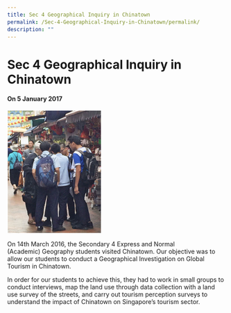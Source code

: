 ```yaml
---
title: Sec 4 Geographical Inquiry in Chinatown
permalink: /Sec-4-Geographical-Inquiry-in-Chinatown/permalink/
description: ""
---
```

Sec 4 Geographical Inquiry in Chinatown
=======================================

#### On 5 January 2017




![](/images/Sec4geog.png)


On 14th March 2016, the Secondary 4 Express and Normal (Academic) Geography students visited Chinatown. Our objective was to allow our students to conduct a Geographical Investigation on Global Tourism in Chinatown. 

In order for our students to achieve this, they had to work in small groups to conduct interviews, map the land use through data collection with a land use survey of the streets, and carry out tourism perception surveys to understand the impact of Chinatown on Singapore’s tourism sector.

